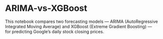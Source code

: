 # ARIMA-vs-XGBoost
This notebook compares two forecasting models — ARIMA (AutoRegressive Integrated Moving Average) and XGBoost (Extreme Gradient Boosting) — for predicting Google’s daily stock closing prices.

